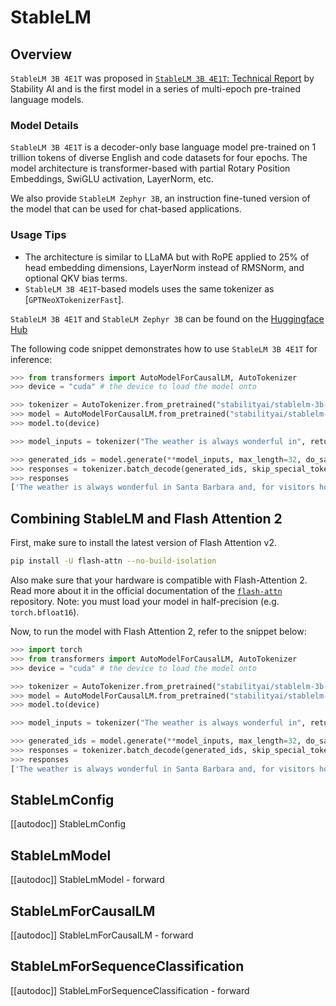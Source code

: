 <!--Copyright 2024 The HuggingFace Team. All rights reserved.

Licensed under the Apache License, Version 2.0 (the "License"); you may not use this file except in compliance with
the License. You may obtain a copy of the License at

http://www.apache.org/licenses/LICENSE-2.0

Unless required by applicable law or agreed to in writing, software distributed under the License is distributed on
an "AS IS" BASIS, WITHOUT WARRANTIES OR CONDITIONS OF ANY KIND, either express or implied. See the License for the
specific language governing permissions and limitations under the License.

⚠️ Note that this file is in Markdown but contain specific syntax for our doc-builder (similar to MDX) that may not be
rendered properly in your Markdown viewer.

-->

# StableLM

## Overview

`StableLM 3B 4E1T` was proposed in [`StableLM 3B 4E1T`: Technical Report](https://stability.wandb.io/stability-llm/stable-lm/reports/StableLM-3B-4E1T--VmlldzoyMjU4?accessToken=u3zujipenkx5g7rtcj9qojjgxpconyjktjkli2po09nffrffdhhchq045vp0wyfo) by Stability AI and is the first model in a series of multi-epoch pre-trained language models.

### Model Details

`StableLM 3B 4E1T` is a decoder-only base language model pre-trained on 1 trillion tokens of diverse English and code datasets for four epochs.
The model architecture is transformer-based with partial Rotary Position Embeddings, SwiGLU activation, LayerNorm, etc.

We also provide `StableLM Zephyr 3B`, an instruction fine-tuned version of the model that can be used for chat-based applications.

### Usage Tips

- The architecture is similar to LLaMA but with RoPE applied to 25% of head embedding dimensions, LayerNorm instead of RMSNorm, and optional QKV bias terms.
- `StableLM 3B 4E1T`-based models uses the same tokenizer as [`GPTNeoXTokenizerFast`].

`StableLM 3B 4E1T` and `StableLM Zephyr 3B` can be found on the [Huggingface Hub](https://hf-mirror.com/stabilityai)

The following code snippet demonstrates how to use `StableLM 3B 4E1T` for inference:

```python
>>> from transformers import AutoModelForCausalLM, AutoTokenizer
>>> device = "cuda" # the device to load the model onto

>>> tokenizer = AutoTokenizer.from_pretrained("stabilityai/stablelm-3b-4e1t")
>>> model = AutoModelForCausalLM.from_pretrained("stabilityai/stablelm-3b-4e1t")
>>> model.to(device)

>>> model_inputs = tokenizer("The weather is always wonderful in", return_tensors="pt").to(model.device)

>>> generated_ids = model.generate(**model_inputs, max_length=32, do_sample=True)
>>> responses = tokenizer.batch_decode(generated_ids, skip_special_tokens=True)
>>> responses
['The weather is always wonderful in Santa Barbara and, for visitors hoping to make the move to our beautiful seaside city, this town offers plenty of great places to...']
```

## Combining StableLM and Flash Attention 2

First, make sure to install the latest version of Flash Attention v2.

```bash
pip install -U flash-attn --no-build-isolation
```

Also make sure that your hardware is compatible with Flash-Attention 2. Read more about it in the official documentation of the [`flash-attn`](https://github.com/Dao-AILab/flash-attention) repository. Note: you must load your model in half-precision (e.g. `torch.bfloat16`).

Now, to run the model with Flash Attention 2, refer to the snippet below:

```python
>>> import torch
>>> from transformers import AutoModelForCausalLM, AutoTokenizer
>>> device = "cuda" # the device to load the model onto

>>> tokenizer = AutoTokenizer.from_pretrained("stabilityai/stablelm-3b-4e1t")
>>> model = AutoModelForCausalLM.from_pretrained("stabilityai/stablelm-3b-4e1t", torch_dtype=torch.bfloat16, attn_implementation="flash_attention_2")
>>> model.to(device)

>>> model_inputs = tokenizer("The weather is always wonderful in", return_tensors="pt").to(model.device)

>>> generated_ids = model.generate(**model_inputs, max_length=32, do_sample=True)
>>> responses = tokenizer.batch_decode(generated_ids, skip_special_tokens=True)
>>> responses
['The weather is always wonderful in Santa Barbara and, for visitors hoping to make the move to our beautiful seaside city, this town offers plenty of great places to...']
```


## StableLmConfig

[[autodoc]] StableLmConfig

## StableLmModel

[[autodoc]] StableLmModel
    - forward

## StableLmForCausalLM

[[autodoc]] StableLmForCausalLM
    - forward

## StableLmForSequenceClassification

[[autodoc]] StableLmForSequenceClassification
    - forward
